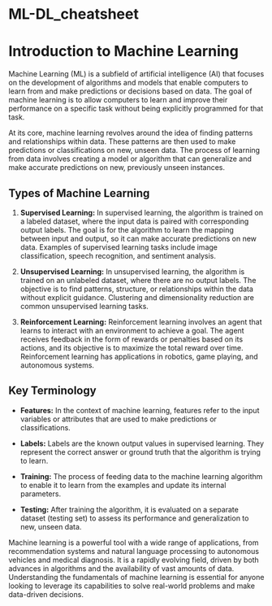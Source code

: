 # ML-DL_cheatsheet
# Introduction to Machine Learning

Machine Learning (ML) is a subfield of artificial intelligence (AI) that focuses on the development of algorithms and models that enable computers to learn from and make predictions or decisions based on data. The goal of machine learning is to allow computers to learn and improve their performance on a specific task without being explicitly programmed for that task.

At its core, machine learning revolves around the idea of finding patterns and relationships within data. These patterns are then used to make predictions or classifications on new, unseen data. The process of learning from data involves creating a model or algorithm that can generalize and make accurate predictions on new, previously unseen instances.

## Types of Machine Learning

1. **Supervised Learning:** In supervised learning, the algorithm is trained on a labeled dataset, where the input data is paired with corresponding output labels. The goal is for the algorithm to learn the mapping between input and output, so it can make accurate predictions on new data. Examples of supervised learning tasks include image classification, speech recognition, and sentiment analysis.

2. **Unsupervised Learning:** In unsupervised learning, the algorithm is trained on an unlabeled dataset, where there are no output labels. The objective is to find patterns, structure, or relationships within the data without explicit guidance. Clustering and dimensionality reduction are common unsupervised learning tasks.

3. **Reinforcement Learning:** Reinforcement learning involves an agent that learns to interact with an environment to achieve a goal. The agent receives feedback in the form of rewards or penalties based on its actions, and its objective is to maximize the total reward over time. Reinforcement learning has applications in robotics, game playing, and autonomous systems.

## Key Terminology

- **Features:** In the context of machine learning, features refer to the input variables or attributes that are used to make predictions or classifications.

- **Labels:** Labels are the known output values in supervised learning. They represent the correct answer or ground truth that the algorithm is trying to learn.

- **Training:** The process of feeding data to the machine learning algorithm to enable it to learn from the examples and update its internal parameters.

- **Testing:** After training the algorithm, it is evaluated on a separate dataset (testing set) to assess its performance and generalization to new, unseen data.

Machine learning is a powerful tool with a wide range of applications, from recommendation systems and natural language processing to autonomous vehicles and medical diagnosis. It is a rapidly evolving field, driven by both advances in algorithms and the availability of vast amounts of data. Understanding the fundamentals of machine learning is essential for anyone looking to leverage its capabilities to solve real-world problems and make data-driven decisions.
